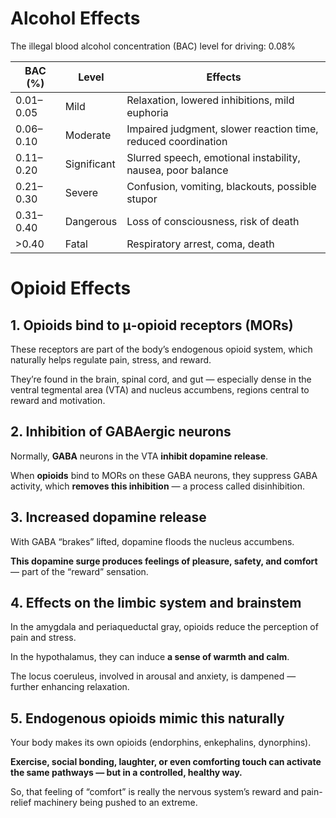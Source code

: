 # Alcohol Effects

The illegal blood alcohol concentration (BAC) level for driving: 0.08%

| **BAC (%)** | **Level**   | **Effects**                                                   |
| ----------- | ----------- | ------------------------------------------------------------- |
| 0.01–0.05   | Mild        | Relaxation, lowered inhibitions, mild euphoria                |
| 0.06–0.10   | Moderate    | Impaired judgment, slower reaction time, reduced coordination |
| 0.11–0.20   | Significant | Slurred speech, emotional instability, nausea, poor balance   |
| 0.21–0.30   | Severe      | Confusion, vomiting, blackouts, possible stupor               |
| 0.31–0.40   | Dangerous   | Loss of consciousness, risk of death                          |
| >0.40       | Fatal       | Respiratory arrest, coma, death                               |



<h1>Opioid Effects</h1>

<h2>1. Opioids bind to μ-opioid receptors (MORs)</h2>

These receptors are part of the body’s endogenous opioid system, which naturally helps regulate pain, stress, and reward.

They’re found in the brain, spinal cord, and gut — especially dense in the ventral tegmental area (VTA) and nucleus accumbens, regions central to reward and motivation.

<h2>2. Inhibition of GABAergic neurons</h2>

Normally, **GABA** neurons in the VTA **inhibit dopamine release**.

When **opioids** bind to MORs on these GABA neurons, they suppress GABA activity, which **removes this inhibition** — a process called disinhibition.

<h2>3. Increased dopamine release</h2>

With GABA “brakes” lifted, dopamine floods the nucleus accumbens.

**This dopamine surge produces feelings of pleasure, safety, and comfort** — part of the “reward” sensation.

<h2>4. Effects on the limbic system and brainstem</h2>

In the amygdala and periaqueductal gray, opioids reduce the perception of pain and stress.

In the hypothalamus, they can induce **a sense of warmth and calm**.

The locus coeruleus, involved in arousal and anxiety, is dampened — further enhancing relaxation.

<h2>5. Endogenous opioids mimic this naturally</h2>

Your body makes its own opioids (endorphins, enkephalins, dynorphins).

**Exercise, social bonding, laughter, or even comforting touch can activate the same pathways — but in a controlled, healthy way.**

So, that feeling of “comfort” is really the nervous system’s reward and pain-relief machinery being pushed to an extreme.
